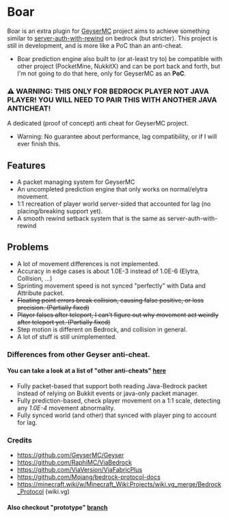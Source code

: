 # Boar

Boar is an extra plugin for [GeyserMC](https://github.com/GeyserMC/Geyser) project aims to 
achieve something similar to [server-auth-with-rewind](https://github.com/Mojang/bedrock-protocol-docs/blob/main/additional_docs/ConfiguringAntiCheat.md) on bedrock (but stricter).
This project is still in development, and is more like a PoC than an anti-cheat.

- Boar prediction engine also built to (or at-least try to) be compatible with other project (PocketMine, NukkitX) and
can be port back and forth, but I'm not going to do that here, only for GeyserMC as an **PoC**.

### ⚠️ WARNING: THIS ONLY FOR BEDROCK PLAYER NOT JAVA PLAYER! YOU WILL NEED TO PAIR THIS WITH ANOTHER JAVA ANTICHEAT!
A dedicated (proof of concept) anti cheat for GeyserMC project.
- Warning: No guarantee about performance, lag compatibility, or if I will ever finish this.

## Features
- A packet managing system for GeyserMC
- An uncompleted prediction engine that only works on normal/elytra movement.
- 1:1 recreation of player world server-sided that accounted for lag (no placing/breaking support yet).
- A smooth rewind setback system that is the same as server-auth-with-rewind

## Problems
- A lot of movement differences is not implemented.
- Accuracy in edge cases is about 1.0E-3 instead of 1.0E-6 (Elytra, Collision, ...)
- Sprinting movement speed is not synced "perfectly" with Data and Attribute packet.
- ~~Floating point errors break collision, causing false positive, or loss precision. (Partially fixed)~~
- ~~Player falses after teleport, I can't figure out why movement act weirdly after teleport yet. (Partially fixed)~~
- Step motion is different on Bedrock, and collision in general.
- A lot of stuff is still unimplemented.

### Differences from other Geyser anti-cheat.
#### You can take a look at a list of "other anti-cheats" [here](https://geysermc.org/wiki/geyser/anticheat-compatibility/)
- Fully packet-based that support both reading Java-Bedrock packet instead of relying on Bukkit events or java-only packet manager.
- Fully prediction-based, check player movement on a 1:1 scale, detecting any *1.0E-4* movement abnormality.
- Fully synced world (and other) that synced with player ping to account for lag.

### Credits
- https://github.com/GeyserMC/Geyser
- https://github.com/RaphiMC/ViaBedrock
- https://github.com/ViaVersion/ViaFabricPlus
- https://github.com/Mojang/bedrock-protocol-docs
- https://minecraft.wiki/w/Minecraft_Wiki:Projects/wiki.vg_merge/Bedrock_Protocol (wiki.vg)

#### Also checkout "prototype" [branch](https://github.com/Oryxel/Boar/tree/prototype)